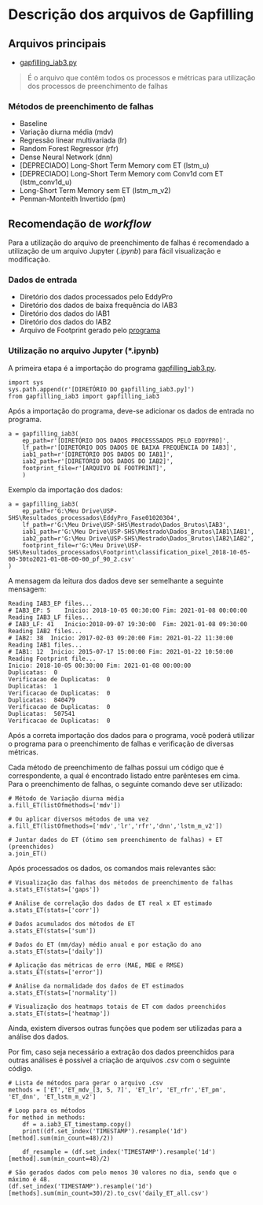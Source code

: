 # Descrição dos arquivos de Gapfilling

## Arquivos principais

- [gapfilling_iab3.py](https://github.com/alexnaoki/EC-LHC/blob/master/gapfilling/gapfilling_iab3.py)
> É o arquivo que contêm todos os processos e métricas para utilização dos processos de preenchimento de falhas

### Métodos de preenchimento de falhas

- Baseline
- Variação diurna média (mdv)
- Regressão linear multivariada (lr)
- Random Forest Regressor (rfr)
- Dense Neural Network (dnn)
- [DEPRECIADO] Long-Short Term Memory com ET (lstm_u)
- [DEPRECIADO] Long-Short Term Memory com Conv1d com ET (lstm_conv1d_u)
- Long-Short Term Memory sem ET (lstm_m_v2)
- Penman-Monteith Invertido (pm)


## Recomendação de *workflow*
Para a utilização do arquivo de preenchimento de falhas é recomendado a utilização de um arquivo Jupyter (*.ipynb*) para fácil visualização e modificação.

### Dados de entrada
- Diretório dos dados processados pelo EddyPro
- Diretório dos dados de baixa frequência do IAB3
- Diretório dos dados do IAB1
- Diretório dos dados do IAB2
- Arquivo de Footprint gerado pelo [programa](https://github.com/alexnaoki/EC-LHC/blob/master/bokeh/view_footprint_k15_bokeh_map02.py)

### Utilização no arquivo Jupyter (*.ipynb)

A primeira etapa é a importação do programa [gapfilling_iab3.py](https://github.com/alexnaoki/EC-LHC/blob/master/gapfilling/gapfilling_iab3.py).

```
import sys
sys.path.append(r'[DIRETÓRIO DO gapfilling_iab3.py]')
from gapfilling_iab3 import gapfilling_iab3
```

Após a importação do programa, deve-se adicionar os dados de entrada no programa.

```
a = gapfilling_iab3(
    ep_path=r'[DIRETÓRIO DOS DADOS PROCESSSADOS PELO EDDYPRO]',
    lf_path=r'[DIRETÓRIO DOS DADOS DE BAIXA FREQUÊNCIA DO IAB3]',
    iab1_path=r'[DIRETÓRIO DOS DADOS DO IAB1]',
    iab2_path=r'[DIRETÓRIO DOS DADOS DO IAB2]',
    footprint_file=r'[ARQUIVO DE FOOTPRINT]',
    )
```

Exemplo da importação dos dados:

```
a = gapfilling_iab3(
    ep_path=r'G:\Meu Drive\USP-SHS\Resultados_processados\EddyPro_Fase01020304',
    lf_path=r'G:\Meu Drive\USP-SHS\Mestrado\Dados_Brutos\IAB3',
    iab1_path=r'G:\Meu Drive\USP-SHS\Mestrado\Dados_Brutos\IAB1\IAB1',
    iab2_path=r'G:\Meu Drive\USP-SHS\Mestrado\Dados_Brutos\IAB2\IAB2',
    footprint_file=r'G:\Meu Drive\USP-SHS\Resultados_processados\Footprint\classification_pixel_2018-10-05-00-30to2021-01-08-00-00_pf_90_2.csv'
)
```

A mensagem da leitura dos dados deve ser semelhante a seguinte mensagem:

```
Reading IAB3_EP files...
# IAB3_EP: 5	Inicio: 2018-10-05 00:30:00	Fim: 2021-01-08 00:00:00
Reading IAB3_LF files...
# IAB3_LF: 41	Inicio:2018-09-07 19:30:00	Fim: 2021-01-08 09:30:00
Reading IAB2 files...
# IAB2: 38	Inicio: 2017-02-03 09:20:00	Fim: 2021-01-22 11:30:00
Reading IAB1 files...
# IAB1: 12	Inicio: 2015-07-17 15:00:00	Fim: 2021-01-22 10:50:00
Reading Footprint file...
Inicio: 2018-10-05 00:30:00	Fim: 2021-01-08 00:00:00
Duplicatas:  0
Verificacao de Duplicatas:  0
Duplicatas:  1
Verificacao de Duplicatas:  0
Duplicatas:  840479
Verificacao de Duplicatas:  0
Duplicatas:  507541
Verificacao de Duplicatas:  0
```

Após a correta importação dos dados para o programa, você poderá utilizar o programa para o preenchimento de falhas e verificação de diversas métricas.

Cada método de preenchimento de falhas possui um código que é correspondente, a qual é encontrado listado entre parênteses em cima.
Para o preenchimento de falhas, o seguinte comando deve ser utilizado:

```
# Método de Variação diurna média
a.fill_ET(listOfmethods=['mdv'])

# Ou aplicar diversos métodos de uma vez
a.fill_ET(listOfmethods=['mdv','lr','rfr','dnn','lstm_m_v2'])

# Juntar dados do ET (ótimo sem preenchimento de falhas) + ET (preenchidos)
a.join_ET()
```

Após processados os dados, os comandos mais relevantes são:

```
# Visualização das falhas dos métodos de preenchimento de falhas
a.stats_ET(stats=['gaps'])

# Análise de correlação dos dados de ET real x ET estimado
a.stats_ET(stats=['corr'])

# Dados acumulados dos métodos de ET
a.stats_ET(stats=['sum'])

# Dados do ET (mm/day) médio anual e por estação do ano
a.stats_ET(stats=['daily'])

# Aplicação das métricas de erro (MAE, MBE e RMSE)
a.stats_ET(stats=['error'])

# Análise da normalidade dos dados de ET estimados
a.stats_ET(stats=['normality'])

# Visualização dos heatmaps totais de ET com dados preenchidos
a.stats_ET(stats=['heatmap'])
```

Ainda, existem diversos outras funções que podem ser utilizadas para a análise dos dados.

Por fim, caso seja necessário a extração dos dados preenchidos para outras análises é possível a criação de arquivos *.csv* com o seguinte código.

```
# Lista de métodos para gerar o arquivo .csv
methods = ['ET','ET_mdv_[3, 5, 7]', 'ET_lr', 'ET_rfr','ET_pm', 'ET_dnn', 'ET_lstm_m_v2']

# Loop para os métodos
for method in methods:
    df = a.iab3_ET_timestamp.copy()
    print((df.set_index('TIMESTAMP').resample('1d')[method].sum(min_count=48)/2))

    df_resample = (df.set_index('TIMESTAMP').resample('1d')[method].sum(min_count=48)/2)

# São gerados dados com pelo menos 30 valores no dia, sendo que o máximo é 48.
(df.set_index('TIMESTAMP').resample('1d')[methods].sum(min_count=30)/2).to_csv('daily_ET_all.csv')
```
